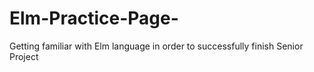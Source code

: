 # Elm-Practice-Page-
Getting familiar with Elm language in order to successfully finish Senior Project 
